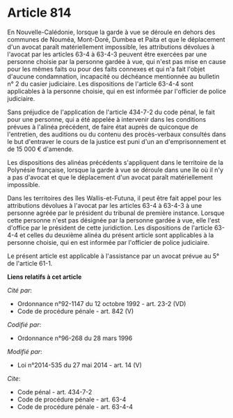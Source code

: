 # Article 814

En Nouvelle-Calédonie, lorsque la garde à vue se déroule en dehors des communes de Nouméa, Mont-Doré, Dumbea et Paita et que
le déplacement d'un avocat paraît matériellement impossible, les attributions dévolues à l'avocat par les articles 63-4 à
63-4-3 peuvent être exercées par une personne choisie par la personne gardée à vue, qui n'est pas mise en cause pour les
mêmes faits ou pour des faits connexes et qui n'a fait l'objet d'aucune condamnation, incapacité ou déchéance mentionnée au
bulletin n° 2 du casier judiciaire. Les dispositions de l'article 63-4-4 sont applicables à la personne choisie, qui en est
informée par l'officier de police judiciaire. 

Sans préjudice de l'application de l'article 434-7-2 du code pénal, le fait pour une personne, qui a été appelée à intervenir
dans les conditions prévues à l'alinéa précédent, de faire état auprès de quiconque de l'entretien, des auditions ou du
contenu des procès-verbaux consultés dans le but d'entraver le cours de la justice est puni d'un an d'emprisonnement et de 15
000 € d'amende. 

Les dispositions des alinéas précédents s'appliquent dans le territoire de la Polynésie française, lorsque la garde à vue se
déroule dans une île où il n'y a pas d'avocat et que le déplacement d'un avocat paraît matériellement impossible. 

Dans les territoires des îles Wallis-et-Futuna, il peut être fait appel pour les attributions dévolues à l'avocat par les
articles 63-4 à 63-4-3 à une personne agréée par le président du tribunal de première instance. Lorsque cette personne n'est
pas désignée par la personne gardée à vue, elle l'est d'office par le président de cette juridiction. Les dispositions de
l'article 63-4-4 et celles du deuxième alinéa du présent article sont applicables à la personne choisie, qui en est informée
par l'officier de police judiciaire.

Le présent article est applicable à l'assistance par un avocat prévue au 5° de l'article 61-1.

**Liens relatifs à cet article**

_Cité par_:

  - Ordonnance n°92-1147 du 12 octobre 1992 - art. 23-2 (VD)
  - Code de procédure pénale - art. 842 (V)

_Codifié par_:

  - Ordonnance n°96-268 du 28 mars 1996

_Modifié par_:

  - Loi n°2014-535 du 27 mai 2014 - art. 14 (V)

_Cite_:

  - Code pénal - art. 434-7-2
  - Code de procédure pénale - art. 63-4
  - Code de procédure pénale - art. 63-4-4
